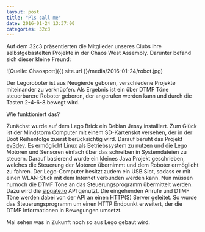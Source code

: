```yaml
---
layout: post
title: "Pls call me"
date: 2016-01-24 13:37:00
categories: 32c3
---
```


Auf dem 32c3 präsentierten die Mitglieder unseres Clubs ihre selbstgebastelten Projekte in der Chaos West Assembly.
Darunter befand sich dieser kleine Freund:

![Quelle: Chaospott]({{ site.url }}/media/2016-01-24/robot.jpg)

Der Legoroboter ist aus Neugierde geboren, verschiedene Projekte miteinander zu verknüpfen.
Als Ergebnis ist ein über DTMF Töne steuerbarere Roboter geboren, der angerufen werden kann und durch die Tasten 2-4-6-8 bewegt wird. 

Wie funktioniert das?

Zunächst wurde auf dem Lego Brick ein Debian Jessy installiert. Zum Glück ist der Mindstorm Computer mit einem SD-Kartenslot versehen, der in der Boot Reihenfolge zuerst berücksichtig wird. Darauf beruht das Projekt [ev3dev](http://www.ev3dev.org/). Es ermöglicht Linux als Betriebssystem zu nutzen und die Lego Motoren und Sensoren einfach über das schreiben in Systemdateien zu steuern. 
Darauf basierend wurde ein kleines Java Projekt geschrieben, welches die Steuerung der Motoren übernimmt und dem Roboter ermöglicht zu fahren.
Der Lego-Computer besitzt zudem ein USB Slot, sodass er mit einen WLAN-Stick mit dem Internet verbunden werden kann.
Nun müssen nurnoch die DTMF Töne an das Steuerungsprogramm übermittelt werden. Dazu wird die [sipgate.io](https://www.sipgate.io) API genutzt. Die eingehenden Anrufe und DTMF Töne werden dabei von der API an einen HTTP(S) Server geleitet.
So wurde das Steuerungsprogramm um einen HTTP Endpunkt erweitert, der die DTMF Informationen in Bewegungen umsetzt.

Mal sehen was in Zukunft noch so aus Lego gebaut wird. 


